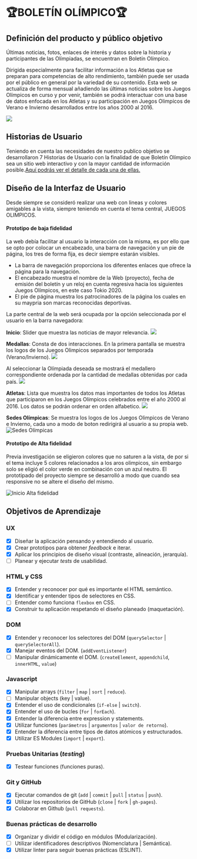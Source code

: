 
# 🏆**BOLETÍN OLÍMPICO**🏆

## **Definición del producto y público objetivo**
Últimas noticias, fotos, enlaces de interés y datos sobre la historia y participantes de las Olímpiadas, se encuentran en Boletín Olímpico.

Dirigida especialmente para facilitar información a los Atletas que se preparan para competencias de alto rendimiento, también puede ser usada por el público en general por la variedad de su contenido.
Esta web se actualiza de forma mensual añadiendo las últimas noticias sobre los Juegos Olímpicos en curso y por venir, también se podrá interactuar con una base de datos enfocada en los Atletas y su participación en Juegos Olimpicos de Verano e Invierno desarrollados entre los años 2000 al 2016.

![](./src/img/Web1.png)

## **Historias de Usuario**
Teniendo en cuenta las necesidades de nuestro publico objetivo se desarrollaron 7 Historias de Usuario con la finalidad de que Boletín Olímpico sea un sitio web interactivo y con la mayor cantidad de información posible.[Aquí podrás ver el detalle de cada una de ellas.](https://trello.com/b/Nr2P4XT0/base-atletas)

## Diseño de la Interfaz de Usuario
Desde siempre se consideró realizar una web con lineas y colores amigables a la vista, siempre teniendo en cuenta el tema central, JUEGOS OLIMPICOS.

#### Prototipo de baja fidelidad
La web debía facilitar al usuario la interacción con la misma, es por ello que se opto por colocar un encabezado, una barra de navegación y un pie de página, los tres de forma fija, es decir siempre estarán visibles.

* La barra de navegación proporciona los diferentes enlaces que ofrece la página para la navegación.
* El encabezado muestra el nombre de la Web (proyecto), fecha de emisión del boletín y un reloj en cuenta regresiva hacia los siguientes Juegos Olímpicos, en este caso Tokio 2020.
* El pie de página muestra los patrocinadores de la página los cuales en su maypria son marcas reconocidas deportivas.

La parte central de la web será ocupada por la opción seleccionada por el usuario en la barra navegadora:

**Inicio**: Slider que muestra las noticias de mayor relevancia.
![](./src/img/iniciobaja.jpg)

**Medallas**: Consta de dos interacciones. En la primera pantalla se muestra los logos de los Juegos Olimpicos separados por temporada (Verano/Invierno).
![](./src/img/medallasbaja.jpg)

Al seleccionar la Olímpiada deseada se mostrará el medallero correspondiente ordenada por la cantidad de medallas obtenidas por cada país.
![](./src/img/medallasbaja2.jpg)

**Atletas**: Lista que muestra los datos mas importantes de todos los Atletas que participaron en los Juegos Olímpicos celebrados entre el año 2000 al 2016. Los datos se podrán ordenar en orden alfabetico.
![](./src/img/atletasbaja.jpg)

**Sedes Olímpicas**: Se muestra los logos de los Juegos Olimpicos de Verano e Invierno, cada uno a modo de boton redirigirá al usuario a su propia web.
![Sedes Olímpicas](img/sedesbaja.jpg)

#### Prototipo de Alta fidelidad
Previa investigación se eligieron colores que no saturen a la vista, de por si el tema incluye 5 colores relacionados a los aros olimpicos, sin embargo solo se eligió el color verde en combinación con un azul neutro.
El prototipado del proyecto siempre se desarrolló a modo que cuando sea responsive no se altere el diseño del mismo.

![Inicio Alta fidelidad](img/inicioalta.jpg)

## Objetivos de Aprendizaje

### UX

- [x] Diseñar la aplicación pensando y entendiendo al usuario.
- [x] Crear prototipos para obtener _feedback_ e iterar.
- [x] Aplicar los principios de diseño visual (contraste, alineación, jerarquía).
- [ ] Planear y ejecutar _tests_ de usabilidad.

### HTML y CSS

- [x] Entender y reconocer por qué es importante el HTML semántico.
- [x] Identificar y entender tipos de selectores en CSS.
- [ ] Entender como funciona `flexbox` en CSS.
- [x] Construir tu aplicación respetando el diseño planeado (maquetación).

### DOM

- [x] Entender y reconocer los selectores del DOM (`querySelector` | `querySelectorAll`).
- [x] Manejar eventos del DOM. (`addEventListener`)
- [ ] Manipular dinámicamente el DOM. (`createElement`, `appendchild`, `innerHTML`, `value`)

### Javascript

- [x] Manipular arrays (`filter` | `map` | `sort` | `reduce`).
- [ ] Manipular objects (key | value).
- [x] Entender el uso de condicionales (`if-else` | `switch`).
- [x] Entender el uso de bucles (`for` | `forEach`).
- [x] Entender la diferencia entre expression y statements.
- [x] Utilizar funciones (`parámetros` | `argumentos` | `valor de retorno`).
- [x] Entender la diferencia entre tipos de datos atómicos y estructurados.
- [x] Utilizar ES Modules (`import` | `export`).

### Pruebas Unitarias (_testing_)
- [x] Testear funciones (funciones puras).

### Git y GitHub
- [x] Ejecutar comandos de git (`add` | `commit` | `pull` | `status` | `push`).
- [x] Utilizar los repositorios de GitHub (`clone` | `fork` | `gh-pages`).
- [x] Colaborar en Github (`pull requests`).

### Buenas prácticas de desarrollo
- [x] Organizar y dividir el código en módulos (Modularización).
- [ ] Utilizar identificadores descriptivos (Nomenclatura | Semántica).
- [x] Utilizar linter para seguir buenas prácticas (ESLINT).
